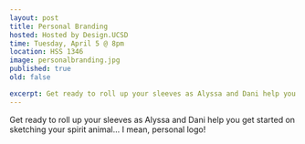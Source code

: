 ```yaml
---
layout: post
title: Personal Branding
hosted: Hosted by Design.UCSD
time: Tuesday, April 5 @ 8pm
location: HSS 1346
image: personalbranding.jpg
published: true
old: false

excerpt: Get ready to roll up your sleeves as Alyssa and Dani help you get started on sketching your spirit animal... I mean, personal logo!
---
```

Get ready to roll up your sleeves as Alyssa and Dani help you get started on sketching your spirit animal... I mean, personal logo!